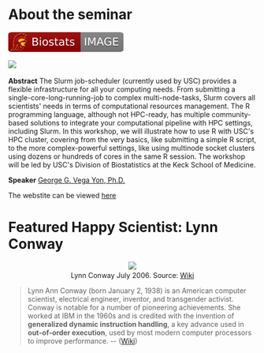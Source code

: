 # About the seminar

[![](https://raw.githubusercontent.com/USCbiostats/badges/master/tommy-image-badge.svg)](https://image.usc.edu)

![](https://github.com/USCbiostats/slurmR/raw/c9c775bb0d4d6590044dc9227ad8c422e33a185b/man/figures/logo.png)

**Abstract** The Slurm job-scheduler (currently used by USC) provides a flexible
infrastructure for all your computing needs. From submitting a single-core-long-running-job
to complex multi-node-tasks, Slurm covers all scientists' needs in terms of
computational resources management. The R programming language, although not HPC-ready,
has multiple community-based solutions to integrate your computational pipeline with
HPC settings, including Slurm. In this workshop, we will illustrate how to use R with
USC's HPC cluster, covering from the very basics, like submitting a simple R script,
to the more complex-powerful settings, like using multinode socket clusters using dozens
or hundreds of cores in the same R session. The workshop will be led by USC's Division
of Biostatistics at the Keck School of Medicine.

**Speaker** [George G. Vega Yon, Ph.D.](https://ggvy.cl)

The webstite can be viewed [here](https://uscbiostats.github.io/slurmr-workshop)

# Featured Happy Scientist: Lynn Conway

<div align="center">
<img src="https://upload.wikimedia.org/wikipedia/commons/thumb/5/50/Lynn_Conway_July_2006.jpg/360px-Lynn_Conway_July_2006.jpg"><br>
<figcaption>
Lynn Conway July 2006. Source: <a href="https://en.wikipedia.org/wiki/File:Lynn_Conway_July_2006.jpg" target="_blank">Wiki</a>
</figcaption>
</div>

> Lynn Ann Conway (born January 2, 1938) is an American computer scientist,
electrical engineer, inventor, and transgender activist. Conway is notable for
a number of pioneering achievements. She worked at IBM in the 1960s and is
credited with the invention of **generalized dynamic instruction handling**, a key
advance used in **out-of-order execution**, used by most modern computer processors
to improve performance. -- ([Wiki](https://en.wikipedia.org/wiki/Lynn_Conway))

